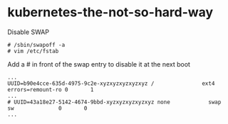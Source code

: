 # kubernetes-the-not-so-hard-way

Disable SWAP
```
# /sbin/swapoff -a
# vim /etc/fstab
```

Add a # in front of the swap entry to disable it at the next boot
```
...
UUID=b90e4cce-635d-4975-9c2e-xyzxyzxyzxyzxyz /               ext4    errors=remount-ro 0       1
...
# UUID=43a18e27-5142-4674-9bbd-xyzxyzxyzxyzxyz none            swap    sw              0       0
...

```

